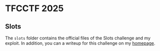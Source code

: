 # TFCCTF 2025

## Slots

The `slots` folder contains the official files of the Slots challenge and my exploit.
In addition, you can a writeup for this challenge on my [homepage](https://c1bero.github.io/slots/).
